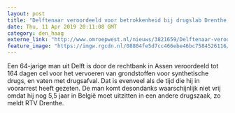 ```yaml
---
layout: post
title: "Delftenaar veroordeeld voor betrokkenheid bij drugslab Drenthe; Hagenaar vrijgesproken"
date: Thu, 11 Apr 2019 20:11:08 GMT
category: den_haag
externe_link: "http://www.omroepwest.nl/nieuws/3821659/Delftenaar-veroordeeld-voor-betrokkenheid-bij-drugslab-Drenthe-Hagenaar-vrijgesproken"
feature_image: "https://imgw.rgcdn.nl/08804fe5d7cc466ebe46bc7584526116/opener/3726428.jpg"
---
```


Een 64-jarige man uit Delft is door de rechtbank in Assen veroordeeld tot 164 dagen cel voor het vervoeren van grondstoffen voor synthetische drugs, en vaten met drugsafval. Dat is evenveel als de tijd die hij in voorarrest heeft gezeten. De man komt desondanks waarschijnlijk niet vrij omdat hij nog 5,5 jaar in België moet uitzitten in een andere drugszaak, zo meldt RTV Drenthe.
